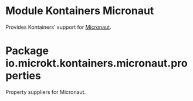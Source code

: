 # Module Kontainers Micronaut

Provides Kontainers' support for [Micronaut](https://microkt.io/docs/kontainers/guides/micronaut).

# Package io.microkt.kontainers.micronaut.properties

Property suppliers for Micronaut.
